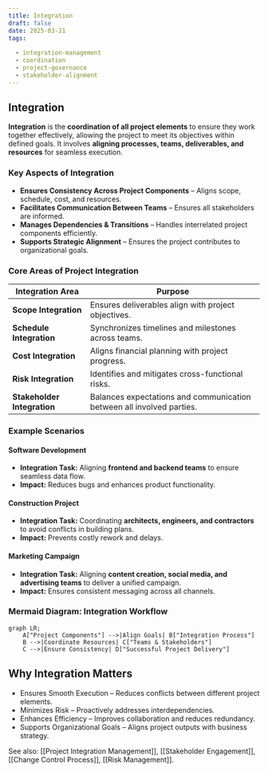 ```yaml
---
title: Integration
draft: false
date: 2025-03-21
tags:
  
  - integration-management
  - coordination
  - project-governance
  - stakeholder-alignment
---
```


## **Integration**
**Integration** is the **coordination of all project elements** to ensure they work together effectively, allowing the project to meet its objectives within defined goals. It involves **aligning processes, teams, deliverables, and resources** for seamless execution.

### **Key Aspects of Integration**
- **Ensures Consistency Across Project Components** – Aligns scope, schedule, cost, and resources.
- **Facilitates Communication Between Teams** – Ensures all stakeholders are informed.
- **Manages Dependencies & Transitions** – Handles interrelated project components efficiently.
- **Supports Strategic Alignment** – Ensures the project contributes to organizational goals.

### **Core Areas of Project Integration**
| **Integration Area**          | **Purpose** |
|-----------------------------|------------------------------------------------|
| **Scope Integration**       | Ensures deliverables align with project objectives. |
| **Schedule Integration**    | Synchronizes timelines and milestones across teams. |
| **Cost Integration**        | Aligns financial planning with project progress. |
| **Risk Integration**        | Identifies and mitigates cross-functional risks. |
| **Stakeholder Integration** | Balances expectations and communication between all involved parties. |

### **Example Scenarios**

#### **Software Development**
- **Integration Task:** Aligning **frontend and backend teams** to ensure seamless data flow.
- **Impact:** Reduces bugs and enhances product functionality.

#### **Construction Project**
- **Integration Task:** Coordinating **architects, engineers, and contractors** to avoid conflicts in building plans.
- **Impact:** Prevents costly rework and delays.

#### **Marketing Campaign**
- **Integration Task:** Aligning **content creation, social media, and advertising teams** to deliver a unified campaign.
- **Impact:** Ensures consistent messaging across all channels.

### **Mermaid Diagram: Integration Workflow**
```mermaid
graph LR;
    A["Project Components"] -->|Align Goals| B["Integration Process"]
    B -->|Coordinate Resources| C["Teams & Stakeholders"]
    C -->|Ensure Consistency| D["Successful Project Delivery"]
```

## Why Integration Matters

- Ensures Smooth Execution – Reduces conflicts between different project elements.
- Minimizes Risk – Proactively addresses interdependencies.
- Enhances Efficiency – Improves collaboration and reduces redundancy.
- Supports Organizational Goals – Aligns project outputs with business strategy.

See also: [[Project Integration Management]], [[Stakeholder Engagement]], [[Change Control Process]], [[Risk Management]].